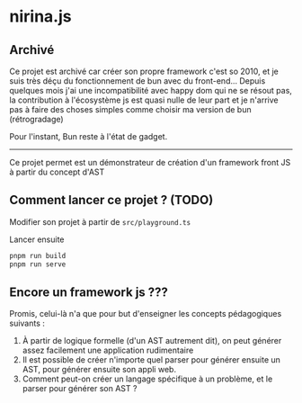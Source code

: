 # nirina.js

## Archivé

Ce projet est archivé car créer son propre framework c'est so 2010, et je suis très déçu du fonctionnement de bun avec du front-end... Depuis quelques mois j'ai une incompatibilité avec happy dom qui ne se résout pas, la contribution à l'écosystème js est quasi nulle de leur part et je n'arrive pas à faire des choses simples comme choisir ma version de bun (rétrogradage)

Pour l'instant, Bun reste à l'état de gadget.

-------------

Ce projet permet est un démonstrateur de création d'un framework front JS à partir du concept d'AST

## Comment lancer ce projet ? (TODO)

Modifier son projet à partir de `src/playground.ts`

Lancer ensuite

```bash
pnpm run build
pnpm run serve
```

## Encore un framework js ???

Promis, celui-là n'a que pour but d'enseigner les concepts pédagogiques suivants :

1. À partir de logique formelle (d'un AST autrement dit), on peut générer assez facilement une application rudimentaire
2. Il est possible de créer n'importe quel parser pour générer ensuite un AST, pour générer ensuite son appli web.
3. Comment peut-on créer un langage spécifique à un problème, et le parser pour générer son AST ?
